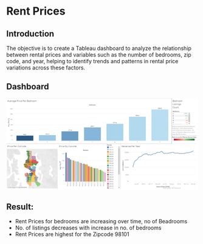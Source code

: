 # Rent Prices

## Introduction

The objective is to create a Tableau dashboard to analyze the relationship between rental prices and variables such as the number of bedrooms, zip code, and year, helping to identify trends and patterns in rental price variations across these factors.

## Dashboard
![Tableau Dashboard](https://github.com/Rishi0581/Tableau_Visual/blob/0ba8c4945a10e20e978dfde18a0e165286c01958/Capture.PNG)

## Result:
- Rent Prices for bedrooms are increasing over time, no of Beadrooms
- No. of listings decreases with increase in no. of bedrooms
- Rent Prices are highest for the Zipcode 98101
